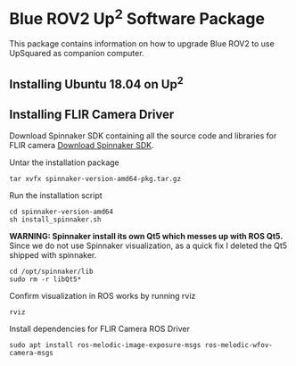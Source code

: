 #  Blue ROV2 Up<sup>2</sup> Software Package
This package contains information on how to upgrade Blue ROV2 to use UpSquared as companion computer.

## Installing Ubuntu 18.04 on Up<sup>2</sup>
## Installing FLIR Camera Driver
Download Spinnaker SDK containing all the source code and libraries for FLIR camera [Download Spinnaker SDK](https://59ddab2b6876166d.box.lenovo.com/l/u1F4Yu).

Untar the installation package
```shell
tar xvfx spinnaker-version-amd64-pkg.tar.gz
```
Run the installation script
```shell
cd spinnaker-version-amd64
sh install_spinnaker.sh
```
**WARNING: Spinnaker install its own Qt5 which messes up with ROS Qt5.**
Since we do not use Spinnaker visualization, as a quick fix I deleted the Qt5 shipped with spinnaker. 
```console
cd /opt/spinnaker/lib
sudo rm -r libQt5*
```
Confirm visualization in ROS works by running rviz
```console
rviz
```

Install dependencies for FLIR Camera ROS Driver
```console
sudo apt install ros-melodic-image-exposure-msgs ros-melodic-wfov-camera-msgs
```
 